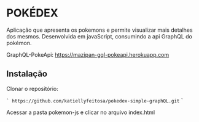 # POKÉDEX 

Aplicação que apresenta os pokemons e permite visualizar mais detalhes dos mesmos. Desenvolvida em javaScript, consumindo a api GraphQL do pokémon. 

GraphQL-PokeApi: https://mazipan-gql-pokeapi.herokuapp.com

## Instalação 

Clonar o repositório:

`` `
https://github.com/katiellyfeitosa/pokedex-simple-graphQL.git
`` `

Acessar a pasta pokemon-js e clicar no arquivo index.html

